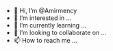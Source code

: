 - 👋 Hi, I’m @Amirmency
- 👀 I’m interested in ...
- 🌱 I’m currently learning ...
- 💞️ I’m looking to collaborate on ...
- 📫 How to reach me ...

<!---
Amirmency/Amirmency is a ✨ special ✨ repository because its `README.md` (this file) appears on your GitHub profile.
You can click the Preview link to take a look at your changes.
--->

